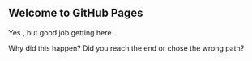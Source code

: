 ## Welcome to GitHub Pages

Yes , but good job getting here

Why did this happen? Did you reach the end or chose the wrong path?

